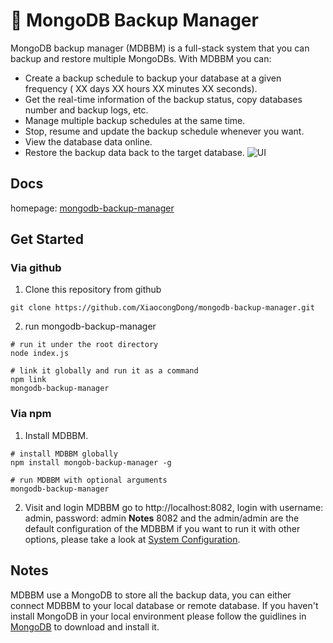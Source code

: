 # 🌿 MongoDB Backup Manager
MongoDB backup manager (MDBBM) is a full-stack system that you can backup and restore multiple MongoDBs. With MDBBM you can:
* Create a backup schedule to backup your database at a given frequency ( XX days XX hours XX minutes XX seconds).
* Get the real-time information of the backup status, copy databases number and backup logs, etc.
* Manage multiple backup schedules at the same time.
* Stop, resume and update the backup schedule whenever you want.
* View the database data online.
* Restore the backup data back to the target database.
![UI](https://xiaocongdong.github.io/mongodb-backup-manager/static/img/new_config.png)
## Docs
homepage: [mongodb-backup-manager](https://xiaocongdong.github.io/mongodb-backup-manager/#)
## Get Started
### Via github
1. Clone this repository from github
```base
git clone https://github.com/XiaocongDong/mongodb-backup-manager.git
```
2. run mongodb-backup-manager
```
# run it under the root directory
node index.js

# link it globally and run it as a command
npm link
mongodb-backup-manager
```
### Via npm
1. Install MDBBM.
```base
# install MDBBM globally
npm install mongob-backup-manager -g 

# run MDBBM with optional arguments
mongodb-backup-manager
```
2. Visit and login MDBBM
go to http://localhost:8082, login with username: admin, password: admin
**Notes** 8082 and the admin/admin are the default configuration of the MDBBM if you want to run it with other options, 
please take a look at [System Configuration](https://xiaocongdong.github.io/mongodb-backup-manager/#/docs?tab=setup).
## Notes
MDBBM use a MongoDB to store all the backup data, you can either connect MDBBM to your local database or remote database. If you haven't install MongoDB in your local environment please follow the guidlines in [MongoDB](https://www.mongodb.com) to download and install it.
